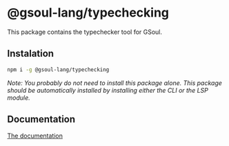 # @gsoul-lang/typechecking

This package contains the typechecker tool for GSoul.

## Instalation

```bash
npm i -g @gsoul-lang/typechecking
```

_Note: You probably do not need to install this package alone. This package should be automatically installed by installing either the CLI or the LSP module._

## Documentation

[The documentation](https://github.com/darquezt/gsoul-lang#readme)
